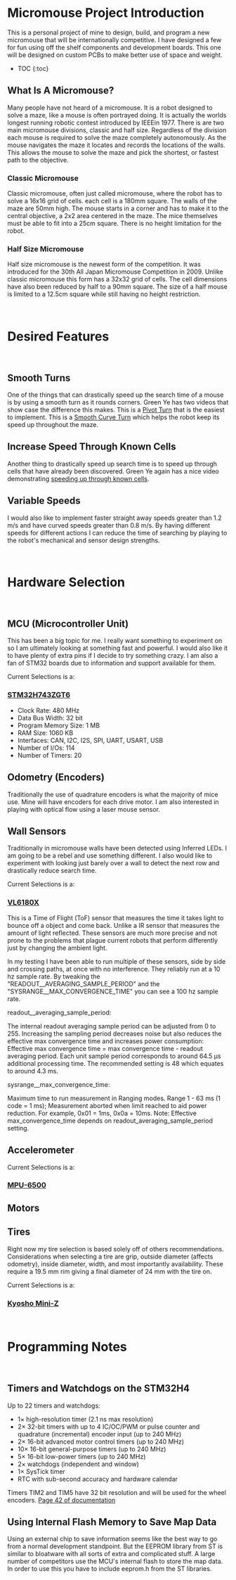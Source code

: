 # Micromouse Project Introduction

This is a personal project of mine to design, build, and program a new micromouse that will be internationally competitive. I have designed a few for fun using off the shelf components and development boards. This one will be designed on custom PCBs to make better use of space and weight.

* TOC
{:toc}

## What Is A Micromouse?

Many people have not heard of a micromouse. It is a robot designed to solve a maze, like a mouse is often portrayed doing. It is actually the worlds longest running robotic contest introduced by IEEEin 1977. There is are two main micromouse divisions, classic and half size. Regardless of the division each mouse is required to solve the maze completely autonomously. As the mouse navigates the maze it locates and records the locations of the walls. This allows the mouse to solve the maze and pick the shortest, or fastest path to the objective.

### Classic Micromouse

Classic micromouse, often just called micromouse, where the robot has to solve a 16x16 grid of cells. each cell is a 180mm square. The walls of the maze are 50mm high. The mouse starts in a corner and has to make it to the central objective, a 2x2 area centered in the maze. The mice themselves must be able to fit into a 25cm square. There is no height limitation for the robot.

### Half Size Micromouse

Half size micromouse is the newest form of the competition. It was introduced for the 30th All Japan Micromouse Competition in 2009. Unlike classic micromouse this form has a 32x32 grid of cells. The cell dimensions have also been reduced by half to a 90mm square. The size of a half mouse is limited to a 12.5cm square while still having no height restriction.

 
<br/>

# Desired Features

<br/>

## Smooth Turns

One of the things that can drastically speed up the search time of a mouse is by using a smooth turn as it rounds corners. Green Ye has two videos that show case the difference this makes. This is a [Pivot Turn](https://youtu.be/n37abEPGtkU) that is the easiest to implement. This is a [Smooth Curve Turn](https://youtu.be/mXbiLWT9ckc) which helps the robot keep its speed up throughout the maze.

## Increase Speed Through Known Cells

Another thing to drastically speed up search time is to speed up through cells that have already been discovered. Green Ye again has a nice video demonstrating [speeding up through known cells](https://youtu.be/UOGcWnCMB5k).

## Variable Speeds

I would also like to implement faster straight away speeds greater than 1.2 m/s and have curved speeds greater than 0.8 m/s. By having different speeds for different actions I can reduce the time of searching by playing to the robot's mechanical and sensor design strengths.

<br/>

# Hardware Selection

<br/>

## MCU (Microcontroller Unit)

This has been a big topic for me. I really want something to experiment on so I am ultimately looking at something fast and powerful. I would also like it to have plenty of extra pins if I decide to try something crazy. I am also a fan of STM32 boards due to information and support available for them. 

Current Selections is a:
### [STM32H743ZGT6](https://www.arrow.com/en/products/stm32h743zgt6/stmicroelectronics)

* Clock Rate: 480 MHz
* Data Bus Width: 32 bit
* Program Memory Size: 1 MB
* RAM Size: 1060 KB
* Interfaces: CAN, I2C, I2S, SPI, UART, USART, USB
* Number of I/Os: 114
* Number of Timers: 20

## Odometry (Encoders)

Traditionally the use of quadrature encoders is what the majority of mice use. Mine will have encoders for each drive motor. I am also interested in playing with optical flow using a laser mouse sensor.

## Wall Sensors

Traditionally in micromouse walls have been detected using Inferred LEDs. I am going to be a rebel and use something different. I also would like to experiment with looking just barely over a wall to detect the next row and drastically reduce search time.

Current Selections is a:
### [VL6180X](https://www.st.com/en/imaging-and-photonics-solutions/vl6180x.html)

This is a Time of Flight (ToF) sensor that measures the time it takes light to bounce off a object and come back. Unlike a IR sensor that measures the amount of light reflected. These sensors are much more precise and not prone to the problems that plague current robots that perform differently just by changing the ambient light.

In my testing I have been able to run multiple of these sensors, side by side and crossing paths, at once with no interference. They reliably run at a 10 hz sample rate. By tweaking the "READOUT__AVERAGING_SAMPLE_PERIOD" and the "SYSRANGE__MAX_CONVERGENCE_TIME" you can see a 100 hz sample rate.

readout__averaging_sample_period:

The internal readout averaging sample period can be adjusted from 0 to 255. Increasing the sampling period decreases noise but also reduces the effective max convergence time and increases power consumption: 
Effective max convergence time = max convergence time - readout averaging period. 
Each unit sample period corresponds to around 64.5 µs additional processing time. 
The recommended setting is 48 which equates to around 4.3 ms.

sysrange__max_convergence_time:

Maximum time to run measurement in Ranging modes. Range 1 - 63 ms (1 code = 1 ms); Measurement aborted when limit reached to aid power reduction. 
For example, 0x01 = 1ms, 0x0a = 10ms.
Note: 
Effective max_convergence_time depends on readout_averaging_sample_period setting.

## Accelerometer 

Current Selections is a:
### [MPU-6500](https://www.mouser.com/ProductDetail/TDK-InvenSense/MPU-6500?qs=u4fy%2FsgLU9PiIOIlWOSPhQ%3D%3D)

## Motors



## Tires

Right now my tire selection is based solely off of others recommendations. Considerations when selecting a tire are grip, outside diameter (affects odometry), inside diameter, width, and most importantly availability. These require a 19.5 mm rim giving a final diameter of 24 mm with the tire on.

Current Selections is a:
### [Kyosho Mini-Z](https://rc.kyosho.com/en/rccar/miniz/tire/mzt302-20.html)

<br/>

# Programming Notes

<br/>

## Timers and Watchdogs on the STM32H4

Up to 22 timers and watchdogs:
* 1× high-resolution timer (2.1 ns max resolution)
* 2× 32-bit timers with up to 4 IC/OC/PWM or pulse counter and quadrature (incremental) encoder input (up to 240 MHz)
* 2× 16-bit advanced motor control timers (up to 240 MHz)
* 10× 16-bit general-purpose timers (up to 240 MHz)
* 5× 16-bit low-power timers (up to 240 MHz)
* 2× watchdogs (independent and window)
* 1× SysTick timer
* RTC with sub-second accuracy and hardware calendar

Timers TIM2 and TIM5 have 32 bit resolution and will be used for the wheel encoders. [Page 42 of documentation](https://static6.arrow.com/aropdfconversion/e0e3152a856913a0071a960e8271c25e93f23e4a/en.dm00387108.pdf)

## Using Internal Flash Memory to Save Map Data

Using an external chip to save information seems like the best way to go from a normal development standpoint. But the EEPROM library from ST is similar to bloatware with all sorts of extra and complicated stuff. A large number of competitors use the MCU's internal flash to store the map data. In order to use this you have to include eeprom.h from the ST libraries.


